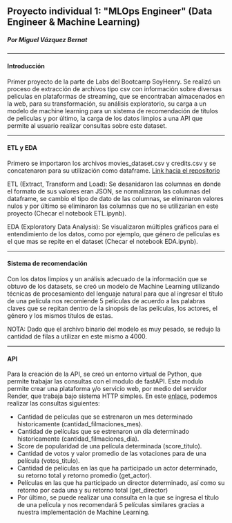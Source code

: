 ## Proyecto individual 1: "MLOps Engineer" (Data Engineer & Machine Learning)
##### Por Miguel Vázquez Bernat
-----------------------------------------
#### Introducción
Primer proyecto de la parte de Labs del Bootcamp SoyHenry.
Se realizó un proceso de extracción de archivos tipo csv con información sobre diversas peliculas en plataformas de streaming, que se encontraban almacenados en la web, para su transformación, su análisis exploratorio, su carga a un modelo de machine learning para un sistema de recomendación de títulos de películas y por último, la carga de los datos limpios a una API que permite al usuario realizar consultas sobre este dataset.

----------------------------------

#### ETL y EDA
Primero se importaron los archivos movies_dataset.csv y credits.csv y se concatenaron para su utilización como dataframe. [Link hacia el repositorio](https://drive.google.com/drive/folders/1WzUxe32Lqeh8rccOvdSMt2o2PaNu1iN4?usp=sharing)

ETL (Extract, Transform and Load): Se desanidaron las columnas en donde el formato de sus valores eran JSON, se normalizaron las columnas del dataframe, se cambio el tipo de dato de las columnas, se eliminaron valores nulos y por último se eliminaron las columnas que no se utilizarían en este proyecto (Checar el notebook ETL.ipynb).

EDA (Exploratory Data Analysis): Se visualizaron múltiples gráficos para el entendimiento de los datos, como por ejemplo, que género de películas es el que mas se repite en el dataset (Checar el notebook EDA.ipynb).

-------------------
#### Sistema de recomendación
Con los datos limpios y un análisis adecuado de la información que se obtuvo de los datasets, se creó un modelo de Machine Learning utilizando técnicas de procesamiento del lenguaje natural para que al ingresar el título de una película nos recomiende 5 películas de acuerdo a las palabras claves que se repitan dentro de la sinopsis de las películas, los actores, el género y los mismos títulos de estas.

NOTA: Dado que el archivo binario del modelo es muy pesado, se redujo la cantidad de filas a utilizar en este mismo a 4000.

---------------------------------------

#### API
Para la creación de la API, se creó un entorno virtual de Python, que permite trabajar las consultas con el modulo de fastAPI. Este modulo permite crear una plataforma y/o servicio web, por medio del servidor Render, que trabaja bajo sistema HTTP simples. En este [enlace](https://proyecto-individual-ml-ops-awac.onrender.com/docs), podemos realizar las consultas siguientes:

* Cantidad de películas que se estrenaron un mes determinado historicamente (cantidad_filmaciones_mes).
* Cantidad de películas que se estrenaron un día determinado historicamente (cantidad_filmaciones_dia).
* Score de popularidad de una película determinada (score_titulo).
* Cantidad de votos y valor promedio de las votaciones para de una película (votos_titulo).
* Cantidad de películas en las que ha participado un actor determinado, su retorno total y retorno promedio (get_actor).
* Películas en las que ha participado un director determinado, así como su retorno por cada una y su retorno total (get_director)
* Por último, se puede realizar una consulta en la que se ingresa el título de una película y nos recomendará 5 películas similares gracias a nuestra implementación de Machine Learning.
